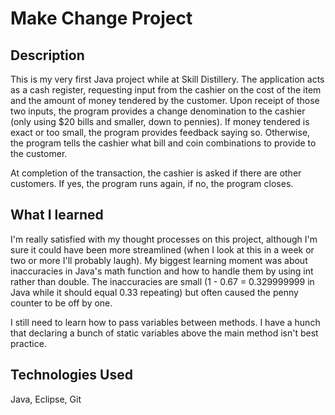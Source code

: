 # Make Change Project

## Description
This is my very first Java project while at Skill Distillery. The application acts as a cash register, requesting input from the cashier on the cost of the item and the amount of money tendered by the customer. Upon receipt of those two inputs, the program provides a change denomination to the cashier (only using $20 bills and smaller, down to pennies). If money tendered is exact or too small, the program provides feedback saying so. Otherwise, the program tells the cashier what bill and coin combinations to provide to the customer. 

At completion of the transaction, the cashier is asked if there are other customers. If yes, the program runs again, if no, the program closes.

## What I learned
I'm really satisfied with my thought processes on this project, although I'm sure it could have been more streamlined (when I look at this in a week or two or more I'll probably laugh). My biggest learning moment was about inaccuracies in Java's math function and how to handle them by using int rather than double. The inaccuracies are small (1 - 0.67 = 0.329999999 in Java while it should equal 0.33 repeating) but often caused the penny counter to be off by one. 

I still need to learn how to pass variables between methods. I have a hunch that declaring a bunch of static variables above the main method isn't best practice.

## Technologies Used
Java, Eclipse, Git

